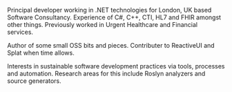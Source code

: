 Principal developer working in .NET technologies for London, UK based Software Consultancy. Experience of C#, C++, CTI, HL7 and FHIR amongst other things. Previously worked in Urgent Healthcare and Financial services.

Author of some small OSS bits and pieces. Contributer to ReactiveUI and Splat when time allows.

Interests in sustainable software development practices via tools, processes and automation. Research areas for this include Roslyn analyzers and source generators.
